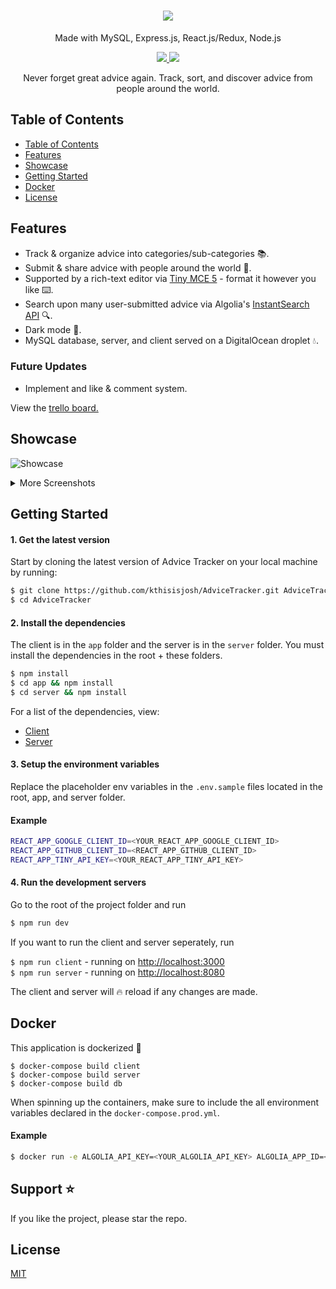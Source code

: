 <h1 align="center">
<img src="https://github.com/kthisisjosh/readme-assets/blob/master/advicetracker/AdviceLogo.png"/>
</h1>
<p align="center">
Made with MySQL, Express.js, React.js/Redux, Node.js
</p>
<p align="center">
  <a href="https://travis-ci.org/kthisisjosh/AdviceTracker">
    <img src="https://travis-ci.org/kthisisjosh/AdviceTracker.svg?branch=master" />
  </a>
  <a href="https://coveralls.io/github/kthisisjosh/AdviceTracker?branch=master">
    <img src="https://coveralls.io/repos/github/kthisisjosh/AdviceTracker/badge.svg?branch=master" />
  </a>
</p>
  
<p align="center">
  Never forget great advice again. Track, sort, and discover advice from people around the world.
</p>

## Table of Contents
- [Table of Contents](#table-of-contents)
- [Features](#features)
- [Showcase](#showcase)
- [Getting Started](#getting-started)
- [Docker](#docker)
- [License](#license)

## Features
- Track & organize advice into categories/sub-categories 📚.
- Submit & share advice with people around the world 🔗.
- Supported by a rich-text editor via [Tiny MCE 5](https://www.tiny.cloud/features) - format it however you like ⌨️.
- Search upon many user-submitted advice via Algolia's [InstantSearch API](https://www.algolia.com/products/instantsearch/) 🔍.
- Dark mode 🌙.
- MySQL database, server, and client served on a DigitalOcean droplet 💧.

### Future Updates
- Implement and like & comment system.

View the [trello board.](https://trello.com/b/tDeajdxb)

## Showcase

![Showcase](https://github.com/kthisisjosh/readme-assets/blob/master/advicetracker/Showcase.gif)

<details>
  <summary>More Screenshots</summary>
  
  Dashboard Page
  <img src="https://github.com/kthisisjosh/readme-assets/blob/master/advicetracker/Dashboard.JPG"/>
  
  Category Page
  <img src="https://github.com/kthisisjosh/readme-assets/blob/master/advicetracker/Category.JPG"/>
  
  Browse Page
  <img src="https://github.com/kthisisjosh/readme-assets/blob/master/advicetracker/Browse.JPG"/>
  
  Profile Page
  <img src="https://github.com/kthisisjosh/readme-assets/blob/master/advicetracker/Profile.JPG"/>
</details>

## Getting Started

#### 1. Get the latest version

Start by cloning the latest version of Advice Tracker on your local machine by running:

```sh
$ git clone https://github.com/kthisisjosh/AdviceTracker.git AdviceTracker
$ cd AdviceTracker
```

#### 2. Install the dependencies

The client is in the `app` folder and the server is in the `server` folder. You must install the dependencies in the root + these folders.

```sh
$ npm install
$ cd app && npm install
$ cd server && npm install
```

For a list of the dependencies, view:

- [Client](https://github.com/kthisisjosh/AdviceTracker/blob/master/app/README.md)
- [Server](https://github.com/kthisisjosh/AdviceTracker/blob/master/server/README.md)

#### 3. Setup the environment variables

Replace the placeholder env variables in the `.env.sample` files located in the root, app, and server folder.

#### Example
```sh
REACT_APP_GOOGLE_CLIENT_ID=<YOUR_REACT_APP_GOOGLE_CLIENT_ID>
REACT_APP_GITHUB_CLIENT_ID=<REACT_APP_GITHUB_CLIENT_ID>
REACT_APP_TINY_API_KEY=<YOUR_REACT_APP_TINY_API_KEY>
```

#### 4. Run the development servers

Go to the root of the project folder and run

```sh
$ npm run dev
```

If you want to run the client and server seperately, run

`$ npm run client` - running on [http://localhost:3000](http://localhost:3000) <br/>
`$ npm run server` - running on [http://localhost:8080](http://localhost:8080) <br/>

The client and server will 🔥 reload if any changes are made.

## Docker

This application is dockerized 🐳

`$ docker-compose build client` <br/>
`$ docker-compose build server` <br/>
`$ docker-compose build db` <br/>

When spinning up the containers, make sure to include the all environment variables declared in the `docker-compose.prod.yml`.

#### Example

```sh
$ docker run -e ALGOLIA_API_KEY=<YOUR_ALGOLIA_API_KEY> ALGOLIA_APP_ID=<YOUR_ALGOLIA_APP_ID> -d <container>
```

## Support ⭐
If you like the project, please star the repo.

## License
[MIT](https://github.com/kthisisjosh/AdviceTracker/blob/master/LICENSE)
